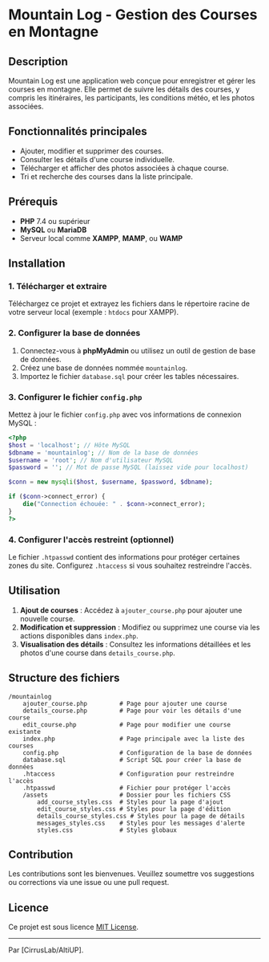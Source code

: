 
# Mountain Log - Gestion des Courses en Montagne

## Description

Mountain Log est une application web conçue pour enregistrer et gérer les courses en montagne. Elle permet de suivre les détails des courses, y compris les itinéraires, les participants, les conditions météo, et les photos associées.

## Fonctionnalités principales

- Ajouter, modifier et supprimer des courses.
- Consulter les détails d'une course individuelle.
- Télécharger et afficher des photos associées à chaque course.
- Tri et recherche des courses dans la liste principale.

## Prérequis

- **PHP** 7.4 ou supérieur
- **MySQL** ou **MariaDB**
- Serveur local comme **XAMPP**, **MAMP**, ou **WAMP**

## Installation

### 1. Télécharger et extraire

Téléchargez ce projet et extrayez les fichiers dans le répertoire racine de votre serveur local (exemple : `htdocs` pour XAMPP).

### 2. Configurer la base de données

1. Connectez-vous à **phpMyAdmin** ou utilisez un outil de gestion de base de données.
2. Créez une base de données nommée `mountainlog`.
3. Importez le fichier `database.sql` pour créer les tables nécessaires.

### 3. Configurer le fichier `config.php`

Mettez à jour le fichier `config.php` avec vos informations de connexion MySQL :

```php
<?php
$host = 'localhost'; // Hôte MySQL
$dbname = 'mountainlog'; // Nom de la base de données
$username = 'root'; // Nom d'utilisateur MySQL
$password = ''; // Mot de passe MySQL (laissez vide pour localhost)

$conn = new mysqli($host, $username, $password, $dbname);

if ($conn->connect_error) {
    die("Connection échouée: " . $conn->connect_error);
}
?>
```

### 4. Configurer l'accès restreint (optionnel)

Le fichier `.htpasswd` contient des informations pour protéger certaines zones du site. Configurez `.htaccess` si vous souhaitez restreindre l'accès.

## Utilisation

1. **Ajout de courses** : Accédez à `ajouter_course.php` pour ajouter une nouvelle course.
2. **Modification et suppression** : Modifiez ou supprimez une course via les actions disponibles dans `index.php`.
3. **Visualisation des détails** : Consultez les informations détaillées et les photos d'une course dans `details_course.php`.

## Structure des fichiers

```
/mountainlog
    ajouter_course.php         # Page pour ajouter une course
    details_course.php         # Page pour voir les détails d'une course
    edit_course.php            # Page pour modifier une course existante
    index.php                  # Page principale avec la liste des courses
    config.php                 # Configuration de la base de données
    database.sql               # Script SQL pour créer la base de données
    .htaccess                  # Configuration pour restreindre l'accès
    .htpasswd                  # Fichier pour protéger l'accès
    /assets                    # Dossier pour les fichiers CSS
        add_course_styles.css  # Styles pour la page d'ajout
        edit_course_styles.css # Styles pour la page d'édition
        details_course_styles.css # Styles pour la page de détails
        messages_styles.css    # Styles pour les messages d'alerte
        styles.css             # Styles globaux
```

## Contribution

Les contributions sont les bienvenues. Veuillez soumettre vos suggestions ou corrections via une issue ou une pull request.

## Licence

Ce projet est sous licence [MIT License](LICENSE).

---

Par [CirrusLab/AltiUP].
